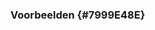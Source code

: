 ### Voorbeelden {#7999E48E}
<section data-include-format='markdown' data-include='085-Minimale_set_van_eigenschappen.md'></section>
